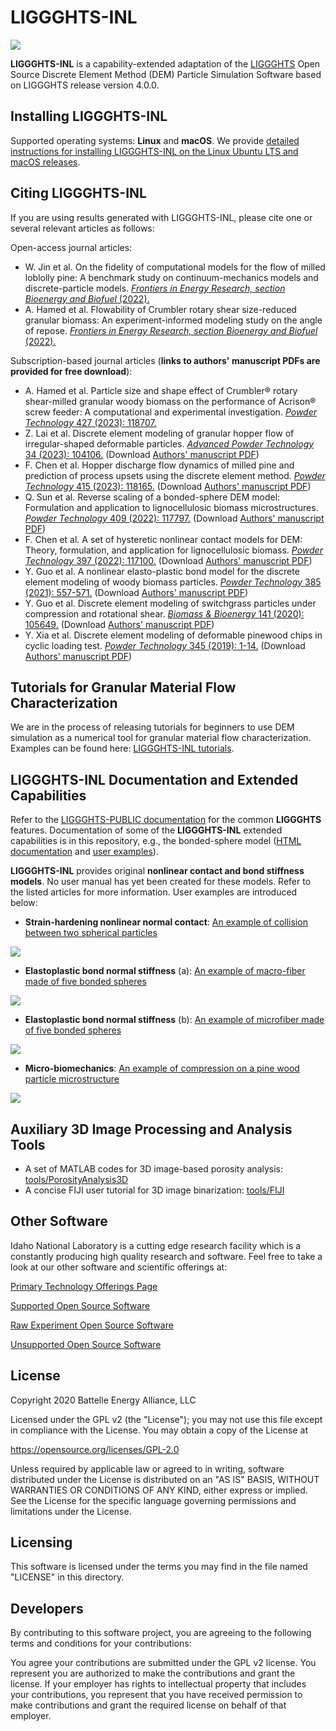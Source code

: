 # LIGGGHTS-INL

<img src="figs/fig_liggghts_inl_banner.png">

**LIGGGHTS-INL** is a capability-extended adaptation of the [LIGGGHTS](https://www.cfdem.com/media/DEM/docu/Manual.html) Open Source Discrete Element Method (DEM) Particle Simulation Software based on LIGGGHTS release version 4.0.0.

## Installing LIGGGHTS-INL

Supported operating systems: **Linux** and **macOS**. We provide [detailed instructions for installing LIGGGHTS-INL on the Linux Ubuntu LTS and macOS releases](/compile/README.md).

## Citing LIGGGHTS-INL

If you are using results generated with LIGGGHTS-INL, please cite one or several relevant articles as follows:

Open-access journal articles:

* W. Jin et al. On the fidelity of computational models for the flow of milled loblolly pine: A benchmark study on continuum-mechanics models and discrete-particle models. [*Frontiers in Energy Research, section Bioenergy and Biofuel* (2022).](https://doi.org/10.3389/fenrg.2022.855848)
* A. Hamed et al. Flowability of Crumbler rotary shear size-reduced granular biomass: An experiment-informed modeling study on the angle of repose. [*Frontiers in Energy Research, section Bioenergy and Biofuel* (2022).](https://doi.org/10.3389/fenrg.2022.859248)

Subscription-based journal articles (**links to authors' manuscript PDFs are provided for free download**):

* A. Hamed et al. Particle size and shape effect of Crumbler® rotary shear-milled granular woody biomass on the performance of Acrison® screw feeder: A computational and experimental investigation. [*Powder Technology* 427 (2023): 118707.](https://doi.org/10.1016/j.powtec.2023.118707)
* Z. Lai et al. Discrete element modeling of granular hopper flow of irregular-shaped deformable particles. [*Advanced Powder Technology* 34 (2023): 104106.](https://doi.org/10.1016/j.apt.2023.104106) (Download [Authors' manuscript PDF](https://www.researchgate.net/publication/371447845_Discrete_element_modeling_of_granular_hopper_flow_of_irregular-shaped_deformable_particles))
* F. Chen et al. Hopper discharge flow dynamics of milled pine and prediction of process upsets using the discrete element method. [*Powder Technology* 415 (2023): 118165.](https://doi.org/10.1016/j.powtec.2022.118165) (Download [Authors' manuscript PDF](https://www.researchgate.net/publication/366219764_Hopper_discharge_flow_dynamics_of_milled_pine_and_prediction_of_process_upsets_using_the_discrete_element_method))
* Q. Sun et al. Reverse scaling of a bonded-sphere DEM model: Formulation and application to lignocellulosic biomass microstructures. [*Powder Technology* 409 (2022): 117797.](https://doi.org/10.1016/j.powtec.2022.117797) (Download [Authors' manuscript PDF](https://www.researchgate.net/publication/362419823_Reverse_scaling_of_a_bonded-sphere_DEM_model_Formulation_and_application_to_lignocellulosic_biomass_microstructures))
* F. Chen et al. A set of hysteretic nonlinear contact models for DEM: Theory, formulation, and application for lignocellulosic biomass. [*Powder Technology* 397 (2022): 117100.](https://doi.org/10.1016/j.powtec.2021.117100) (Download [Authors' manuscript PDF](https://www.researchgate.net/publication/357393650_A_set_of_hysteretic_nonlinear_contact_models_for_DEM_Theory_formulation_and_application_for_lignocellulosic_biomass))
* Y. Guo et al. A nonlinear elasto-plastic bond model for the discrete element modeling of woody biomass particles. [*Powder Technology* 385 (2021): 557-571.](https://doi.org/10.1016/j.powtec.2021.03.008) (Download [Authors' manuscript PDF](https://www.researchgate.net/publication/350048423_A_nonlinear_elasto-plastic_bond_model_for_the_discrete_element_modeling_of_woody_biomass_particles))
* Y. Guo et al. Discrete element modeling of switchgrass particles under compression and rotational shear. [*Biomass & Bioenergy* 141 (2020): 105649.](https://doi.org/10.1016/j.biombioe.2020.105649) (Download [Authors' manuscript PDF](https://www.researchgate.net/publication/342170187_Discrete_element_modeling_of_switchgrass_particles_under_compression_and_rotational_shear))
* Y. Xia et al. Discrete element modeling of deformable pinewood chips in cyclic loading test. [*Powder Technology* 345 (2019): 1-14.](https://doi.org/10.1016/j.powtec.2018.12.072) (Download [Authors' manuscript PDF](https://www.researchgate.net/publication/329869479_Discrete_element_modeling_of_deformable_pinewood_chips_in_cyclic_loading_test))

## Tutorials for Granular Material Flow Characterization

We are in the process of releasing tutorials for beginners to use DEM simulation as a numerical tool for granular material flow characterization. Examples can be found here: [LIGGGHTS-INL tutorials](/examples/LIGGGHTS/INL_tutorials).

## LIGGGHTS-INL Documentation and Extended Capabilities

Refer to the [LIGGGHTS-PUBLIC documentation](https://www.cfdem.com/media/DEM/docu/Manual.html) for the common **LIGGGHTS** features. Documentation of some of the **LIGGGHTS-INL** extended capabilities is in this repository, e.g., the bonded-sphere model ([HTML documentation](/doc/gran_cohesion_bond.html) and [user examples](/examples/LIGGGHTS/INL/cohesive_bond)).


**LIGGGHTS-INL** provides original **nonlinear contact and bond stiffness models**. No user manual has yet been created for these models. Refer to the listed articles for more information. User examples are introduced below:

* **Strain-hardening nonlinear normal contact**: [An example of collision between two spherical particles](/examples/LIGGGHTS/INL/normal_contact_hysteretic_nonlinear1)
<img src="figs/fig_nonlinear_contact.png">

* **Elastoplastic bond normal stiffness** (a): [An example of macro-fiber made of five bonded spheres](/examples/LIGGGHTS/INL/cohesive_bond_nonlinear_compression/chain_bending_mm_2)
<img src="figs/fig_string_mm.png">

* **Elastoplastic bond normal stiffness** (b): [An example of microfiber made of five bonded spheres](/examples/LIGGGHTS/INL/cohesive_bond_nonlinear_compression/chain_bending_um_2)
<img src="figs/fig_string_um.png">

* **Micro-biomechanics**: [An example of compression on a pine wood particle microstructure](/examples/LIGGGHTS/INL/microstructure_compression)
<img src="figs/fig_microstructure_compression.png">

## Auxiliary 3D Image Processing and Analysis Tools

- A set of MATLAB codes for 3D image-based porosity analysis: [tools/PorosityAnalysis3D](tools/PorosityAnalysis3D)
- A concise FIJI user tutorial for 3D image binarization: [tools/FIJI](tools/FIJI)

## Other Software
Idaho National Laboratory is a cutting edge research facility which is a constantly producing high quality research and software. Feel free to take a look at our other software and scientific offerings at:

[Primary Technology Offerings Page](https://www.inl.gov/inl-initiatives/technology-deployment)

[Supported Open Source Software](https://github.com/idaholab)

[Raw Experiment Open Source Software](https://github.com/IdahoLabResearch)

[Unsupported Open Source Software](https://github.com/IdahoLabCuttingBoard)

## License

Copyright 2020 Battelle Energy Alliance, LLC

Licensed under the GPL v2 (the "License");
you may not use this file except in compliance with the License.
You may obtain a copy of the License at

 https://opensource.org/licenses/GPL-2.0

Unless required by applicable law or agreed to in writing, software
distributed under the License is distributed on an "AS IS" BASIS,
WITHOUT WARRANTIES OR CONDITIONS OF ANY KIND, either express or implied.
See the License for the specific language governing permissions and
limitations under the License.

Licensing
-----
This software is licensed under the terms you may find in the file named "LICENSE" in this directory.


Developers
-----
By contributing to this software project, you are agreeing to the following terms and conditions for your contributions:

You agree your contributions are submitted under the GPL v2 license. You represent you are authorized to make the contributions and grant the license. If your employer has rights to intellectual property that includes your contributions, you represent that you have received permission to make contributions and grant the required license on behalf of that employer.

